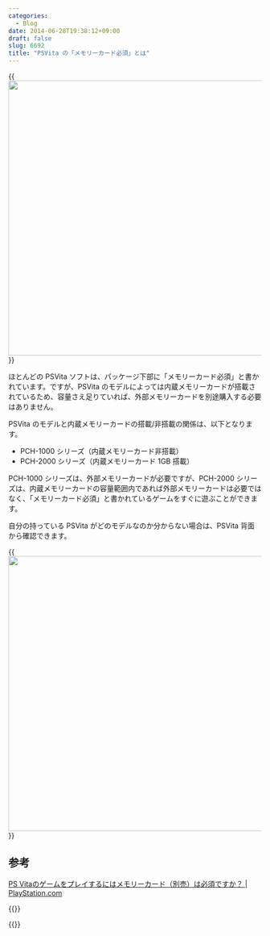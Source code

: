 ```yaml
---
categories:
  - Blog
date: 2014-06-28T19:38:12+09:00
draft: false
slug: 6692
title: "PSVita の「メモリーカード必須」とは"
---
```


{{<img alt="" src="/images/2014/06/6692_1.jpg" width="728" height="546">}}

ほとんどの PSVita ソフトは、パッケージ下部に「メモリーカード必須」と書かれています。ですが、PSVita のモデルによっては内蔵メモリーカードが搭載されているため、容量さえ足りていれば、外部メモリーカードを別途購入する必要はありません。

PSVita のモデルと内蔵メモリーカードの搭載/非搭載の関係は、以下となります。

* PCH-1000 シリーズ（内蔵メモリーカード非搭載）
* PCH-2000 シリーズ（内蔵メモリーカード 1GB 搭載）

PCH-1000 シリーズは、外部メモリーカードが必要ですが、PCH-2000 シリーズは、内蔵メモリーカードの容量範囲内であれば外部メモリーカードは必要ではなく、「メモリーカード必須」と書かれているゲームをすぐに遊ぶことができます。

自分の持っている PSVita がどのモデルなのか分からない場合は、PSVita 背面から確認できます。

{{<img alt="" src="/images/2014/06/6692_2.png" width="728" height="546">}}

## 参考

[PS Vitaのゲームをプレイするにはメモリーカード（別売）は必須ですか？ | PlayStation.com](https://support.jp.playstation.com/app/answers/detail/a_id/12244/~/ps-vita%E3%81%AE%E3%82%B2%E3%83%BC%E3%83%A0%E3%82%92%E3%83%97%E3%83%AC%E3%82%A4%E3%81%99%E3%82%8B%E3%81%AB%E3%81%AF%E3%83%A1%E3%83%A2%E3%83%AA%E3%83%BC%E3%82%AB%E3%83%BC%E3%83%89%EF%BC%88%E5%88%A5%E5%A3%B2%EF%BC%89%E3%81%AF%E5%BF%85%E9%A0%88%E3%81%A7%E3%81%99%E3%81%8B%EF%BC%9F)

{{<amazon id="B00F27JE1C" title="PlayStation Vita Wi-Fiモデル ライムグリーン/ホワイト (PCH-2000ZA13)" src="https://images-na.ssl-images-amazon.com/images/I/41wY8gSglgL._SL160_.jpg">}}

{{<amazon id="B00IZT5Y6S" title="ROBOTICS;NOTES ELITE (通常版)" src="https://images-na.ssl-images-amazon.com/images/I/51YsZR6IEdL._SL160_.jpg">}}
